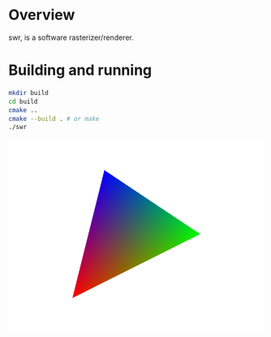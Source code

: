 # Overview
swr, is a software rasterizer/renderer.

# Building and running
```bash
mkdir build
cd build
cmake ..
cmake --build . # or make
./swr
```

![Interpolation](embeds/interpolation.bmp)
